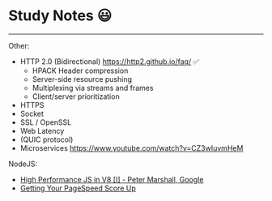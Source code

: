 # Study Notes 😃
---



Other:

* HTTP 2.0 (Bidirectional) https://http2.github.io/faq/ ✅
  - HPACK Header compression
  - Server-side resource pushing
  - Multiplexing via streams and frames
  - Client/server prioritization
* HTTPS
* Socket
* SSL / OpenSSL
* Web Latency
* (QUIC protocol)
* Microservices https://www.youtube.com/watch?v=CZ3wIuvmHeM

NodeJS:
* [High Performance JS in V8 [I] - Peter Marshall, Google](https://www.youtube.com/watch?v=YqOhBezMx1o)
* [Getting Your PageSpeed Score Up](https://www.youtube.com/watch?v=pNKnhBIVj4w)
